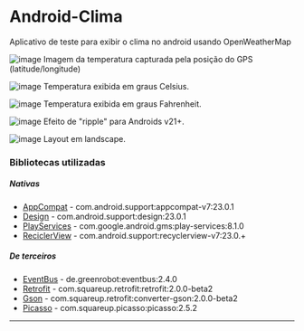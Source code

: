 # Android-Clima
Aplicativo de teste para exibir o clima no android usando OpenWeatherMap

![image](prints/location.png)
Imagem da temperatura capturada pela posição do GPS (latitude/longitude)

![image](prints/celsius.png)
Temperatura exibida em graus Celsius.

![image](prints/fahrenheit.png)
Temperatura exibida em graus Fahrenheit.

![image](prints/ripple-feedback.png)
Efeito de "ripple" para Androids v21+.

![image](prints/layout-land.png)
Layout em landscape.

### Bibliotecas utilizadas
##### Nativas
* [AppCompat] - com.android.support:appcompat-v7:23.0.1
* [Design] - com.android.support:design:23.0.1
* [PlayServices] - com.google.android.gms:play-services:8.1.0
* [ReciclerView] - com.android.support:recyclerview-v7:23.0.+

##### De terceiros
* [EventBus] - de.greenrobot:eventbus:2.4.0
* [Retrofit] - com.squareup.retrofit:retrofit:2.0.0-beta2
* [Gson] - com.squareup.retrofit:converter-gson:2.0.0-beta2
* [Picasso] - com.squareup.picasso:picasso:2.5.2


---
[AppCompat]:https://developer.android.com/tools/support-library/features.html
[Design]:http://android-developers.blogspot.com.br/2015/05/android-design-support-library.html
[PlayServices]:https://developers.google.com/android/guides/setup
[ReciclerView]:https://developer.android.com/training/material/lists-cards.html
[EventBus]:https://github.com/greenrobot/EventBus
[Retrofit]:http://square.github.io/retrofit/
[Gson]:https://github.com/google/gson
[Picasso]:http://square.github.io/picasso/
